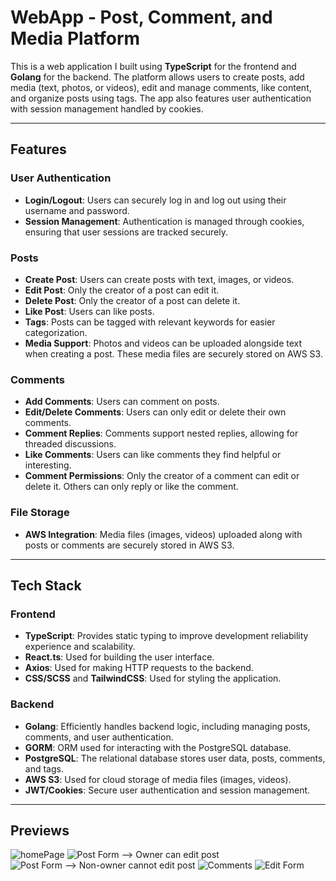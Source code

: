# WebApp - Post, Comment, and Media Platform

This is a web application I built using **TypeScript** for the frontend and **Golang** for the backend. The platform allows users to create posts, add media (text, photos, or videos), edit and manage comments, like content, and organize posts using tags. The app also features user authentication with session management handled by cookies.

---

## Features

### User Authentication

- **Login/Logout**: Users can securely log in and log out using their username and password.
- **Session Management**: Authentication is managed through cookies, ensuring that user sessions are tracked securely.

### Posts

- **Create Post**: Users can create posts with text, images, or videos.
- **Edit Post**: Only the creator of a post can edit it.
- **Delete Post**: Only the creator of a post can delete it.
- **Like Post**: Users can like posts.
- **Tags**: Posts can be tagged with relevant keywords for easier categorization.
- **Media Support**: Photos and videos can be uploaded alongside text when creating a post. These media files are securely stored on AWS S3.

### Comments

- **Add Comments**: Users can comment on posts.
- **Edit/Delete Comments**: Users can only edit or delete their own comments.
- **Comment Replies**: Comments support nested replies, allowing for threaded discussions.
- **Like Comments**: Users can like comments they find helpful or interesting.
- **Comment Permissions**: Only the creator of a comment can edit or delete it. Others can only reply or like the comment.

### File Storage

- **AWS Integration**: Media files (images, videos) uploaded along with posts or comments are securely stored in AWS S3.

---

## Tech Stack

### Frontend

- **TypeScript**: Provides static typing to improve development reliability experience and scalability.
- **React.ts**: Used for building the user interface.
- **Axios**: Used for making HTTP requests to the backend.
- **CSS/SCSS** and **TailwindCSS**: Used for styling the application.

### Backend

- **Golang**: Efficiently handles backend logic, including managing posts, comments, and user authentication.
- **GORM**: ORM used for interacting with the PostgreSQL database.
- **PostgreSQL**: The relational database stores user data, posts, comments, and tags.
- **AWS S3**: Used for cloud storage of media files (images, videos).
- **JWT/Cookies**: Secure user authentication and session management.

---

## Previews

![homePage](previews/1.png)
![Post Form --> Owner can edit post ](previews/2.png)
![Post Form --> Non-owner cannot edit post](previews/3.png)
![Comments](previews/4.png)
![Edit Form](previews/5.png)
